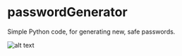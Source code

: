 # passwordGenerator
Simple Python code, for generating new, safe passwords.

![alt text](https://github.com/[username]/[reponame]/blob/[branch]/image.jpg?raw=true)
